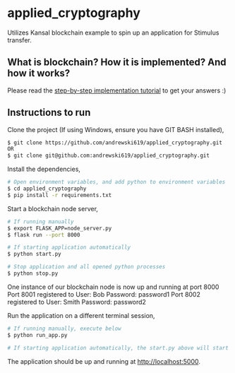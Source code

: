 # applied_cryptography

Utilizes Kansal blockchain example to spin up an application for Stimulus transfer.

## What is blockchain? How it is implemented? And how it works?

Please read the [step-by-step implementation tutorial](https://www.ibm.com/developerworks/cloud/library/cl-develop-blockchain-app-in-python/index.html) to get your answers :)

## Instructions to run

Clone the project (If using Windows, ensure you have GIT BASH installed),

```sh
$ git clone https://github.com/andrewski619/applied_cryptography.git
OR
$ git clone git@github.com:andrewski619/applied_cryptography.git
```

Install the dependencies,

```sh
# Open environment variables, and add python to environment variables
$ cd applied_cryptography
$ pip install -r requirements.txt
```

Start a blockchain node server,

```sh
# If running manually
$ export FLASK_APP=node_server.py
$ flask run --port 8000

# If starting application automatically 
$ python start.py

# Stop application and all opened python processes
$ python stop.py
```

One instance of our blockchain node is now up and running at port 8000
Port 8001 registered to 
	User: Bob
	Password: password1
Port 8002 registered to
	User: Smith
	Password: password2

Run the application on a different terminal session,

```sh
# If running manually, execute below
$ python run_app.py

# If starting application automatically, the start.py above will start web application
```

The application should be up and running at [http://localhost:5000](http://localhost:5000).
